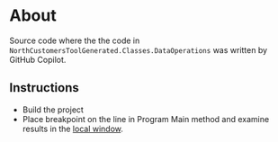 ﻿# About

Source code where the the code in `NorthCustomersToolGenerated.Classes.DataOperations` was written by GitHub Copilot.

## Instructions

- Build the project
- Place breakpoint on the line in Program Main method and examine results in the [local window](https://learn.microsoft.com/en-us/visualstudio/debugger/autos-and-locals-windows?view=vs-2022).